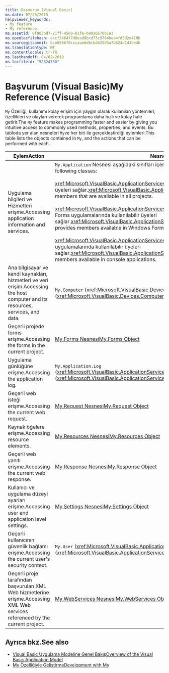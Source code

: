 ```yaml
---
title: Başvurum (Visual Basic)
ms.date: 07/20/2015
helpviewer_keywords:
- My feature
- My reference
ms.assetid: 6f803bd7-21ff-4569-b1fe-b00a6678b1e3
ms.openlocfilehash: accf2464f7d8ead8bcd73c9704bea4fd5d2e410b
ms.sourcegitcommit: bce0586f0cccaae6d6cbd625d5a7b824d1d3de4b
ms.translationtype: MT
ms.contentlocale: tr-TR
ms.lasthandoff: 04/02/2019
ms.locfileid: "58824760"
---
```

# <a name="my-reference-visual-basic"></a><span data-ttu-id="68bfd-102">Başvurum (Visual Basic)</span><span class="sxs-lookup"><span data-stu-id="68bfd-102">My Reference (Visual Basic)</span></span>
<span data-ttu-id="68bfd-103">`My` Özelliği, kullanımı kolay erişim için yaygın olarak kullanılan yöntemleri, özellikleri ve olayları vererek programlama daha hızlı ve kolay hale getirir.</span><span class="sxs-lookup"><span data-stu-id="68bfd-103">The `My` feature makes programming faster and easier by giving you intuitive access to commonly used methods, properties, and events.</span></span> <span data-ttu-id="68bfd-104">Bu tabloda yer alan nesneleri `My`ve her biri ile gerçekleştirdiği eylemleri.</span><span class="sxs-lookup"><span data-stu-id="68bfd-104">This table lists the objects contained in `My`, and the actions that can be performed with each.</span></span>  
  
|<span data-ttu-id="68bfd-105">**Eylem**</span><span class="sxs-lookup"><span data-stu-id="68bfd-105">**Action**</span></span>|<span data-ttu-id="68bfd-106">**Nesne**</span><span class="sxs-lookup"><span data-stu-id="68bfd-106">**Object**</span></span>|  
|----------------|----------------|  
|<span data-ttu-id="68bfd-107">Uygulama bilgileri ve Hizmetleri erişme.</span><span class="sxs-lookup"><span data-stu-id="68bfd-107">Accessing application information and services.</span></span>|<span data-ttu-id="68bfd-108">`My.Application` Nesnesi aşağıdaki sınıfları içerir:</span><span class="sxs-lookup"><span data-stu-id="68bfd-108">The `My.Application` object consists of the following classes:</span></span><br /><br /> <span data-ttu-id="68bfd-109"><xref:Microsoft.VisualBasic.ApplicationServices.ApplicationBase> tüm projelerde kullanılabilen üyeleri sağlar.</span><span class="sxs-lookup"><span data-stu-id="68bfd-109"><xref:Microsoft.VisualBasic.ApplicationServices.ApplicationBase> provides members that are available in all projects.</span></span><br /><br /> <span data-ttu-id="68bfd-110"><xref:Microsoft.VisualBasic.ApplicationServices.WindowsFormsApplicationBase> Windows Forms uygulamalarında kullanılabilir üyeleri sağlar.</span><span class="sxs-lookup"><span data-stu-id="68bfd-110"><xref:Microsoft.VisualBasic.ApplicationServices.WindowsFormsApplicationBase> provides members available in Windows Forms applications.</span></span><br /><br /> <span data-ttu-id="68bfd-111"><xref:Microsoft.VisualBasic.ApplicationServices.ConsoleApplicationBase> Konsol uygulamalarında kullanılabilir üyeleri sağlar.</span><span class="sxs-lookup"><span data-stu-id="68bfd-111"><xref:Microsoft.VisualBasic.ApplicationServices.ConsoleApplicationBase> provides members available in console applications.</span></span>|  
|<span data-ttu-id="68bfd-112">Ana bilgisayar ve kendi kaynakları, hizmetleri ve veri erişim.</span><span class="sxs-lookup"><span data-stu-id="68bfd-112">Accessing the host computer and its resources, services, and data.</span></span>|<span data-ttu-id="68bfd-113">`My.Computer` (<xref:Microsoft.VisualBasic.Devices.Computer>)</span><span class="sxs-lookup"><span data-stu-id="68bfd-113">`My.Computer` (<xref:Microsoft.VisualBasic.Devices.Computer>)</span></span>|  
|<span data-ttu-id="68bfd-114">Geçerli projede forms erişme.</span><span class="sxs-lookup"><span data-stu-id="68bfd-114">Accessing the forms in the current project.</span></span>|[<span data-ttu-id="68bfd-115">My.Forms Nesnesi</span><span class="sxs-lookup"><span data-stu-id="68bfd-115">My.Forms Object</span></span>](../../../visual-basic/language-reference/objects/my-forms-object.md)|  
|<span data-ttu-id="68bfd-116">Uygulama günlüğüne erişme.</span><span class="sxs-lookup"><span data-stu-id="68bfd-116">Accessing the application log.</span></span>|<span data-ttu-id="68bfd-117">`My.Application.Log` (<xref:Microsoft.VisualBasic.ApplicationServices.ApplicationBase.Log%2A>)</span><span class="sxs-lookup"><span data-stu-id="68bfd-117">`My.Application.Log` (<xref:Microsoft.VisualBasic.ApplicationServices.ApplicationBase.Log%2A>)</span></span>|  
|<span data-ttu-id="68bfd-118">Geçerli web isteği erişme.</span><span class="sxs-lookup"><span data-stu-id="68bfd-118">Accessing the current web request.</span></span>|[<span data-ttu-id="68bfd-119">My.Request Nesnesi</span><span class="sxs-lookup"><span data-stu-id="68bfd-119">My.Request Object</span></span>](../../../visual-basic/language-reference/objects/my-request-object.md)|  
|<span data-ttu-id="68bfd-120">Kaynak öğelere erişme.</span><span class="sxs-lookup"><span data-stu-id="68bfd-120">Accessing resource elements.</span></span>|[<span data-ttu-id="68bfd-121">My.Resources Nesnesi</span><span class="sxs-lookup"><span data-stu-id="68bfd-121">My.Resources Object</span></span>](../../../visual-basic/language-reference/objects/my-resources-object.md)|  
|<span data-ttu-id="68bfd-122">Geçerli web yanıtı erişme.</span><span class="sxs-lookup"><span data-stu-id="68bfd-122">Accessing the current web response.</span></span>|[<span data-ttu-id="68bfd-123">My.Response Nesnesi</span><span class="sxs-lookup"><span data-stu-id="68bfd-123">My.Response Object</span></span>](../../../visual-basic/language-reference/objects/my-response-object.md)|  
|<span data-ttu-id="68bfd-124">Kullanıcı ve uygulama düzeyi ayarları erişme.</span><span class="sxs-lookup"><span data-stu-id="68bfd-124">Accessing user and application level settings.</span></span>|[<span data-ttu-id="68bfd-125">My.Settings Nesnesi</span><span class="sxs-lookup"><span data-stu-id="68bfd-125">My.Settings Object</span></span>](../../../visual-basic/language-reference/objects/my-settings-object.md)|  
|<span data-ttu-id="68bfd-126">Geçerli kullanıcının güvenlik bağlamı erişme.</span><span class="sxs-lookup"><span data-stu-id="68bfd-126">Accessing the current user's security context.</span></span>|<span data-ttu-id="68bfd-127">`My.User` (<xref:Microsoft.VisualBasic.ApplicationServices.User>)</span><span class="sxs-lookup"><span data-stu-id="68bfd-127">`My.User` (<xref:Microsoft.VisualBasic.ApplicationServices.User>)</span></span>|  
|<span data-ttu-id="68bfd-128">Geçerli proje tarafından başvurulan XML Web hizmetlerine erişme.</span><span class="sxs-lookup"><span data-stu-id="68bfd-128">Accessing XML Web services referenced by the current project.</span></span>|[<span data-ttu-id="68bfd-129">My.WebServices Nesnesi</span><span class="sxs-lookup"><span data-stu-id="68bfd-129">My.WebServices Object</span></span>](../../../visual-basic/language-reference/objects/my-webservices-object.md)|  
  
## <a name="see-also"></a><span data-ttu-id="68bfd-130">Ayrıca bkz.</span><span class="sxs-lookup"><span data-stu-id="68bfd-130">See also</span></span>

- [<span data-ttu-id="68bfd-131">Visual Basic Uygulama Modeline Genel Bakış</span><span class="sxs-lookup"><span data-stu-id="68bfd-131">Overview of the Visual Basic Application Model</span></span>](../../../visual-basic/developing-apps/development-with-my/overview-of-the-visual-basic-application-model.md)
- [<span data-ttu-id="68bfd-132">My Özelliğiyle Geliştirme</span><span class="sxs-lookup"><span data-stu-id="68bfd-132">Development with My</span></span>](../../../visual-basic/developing-apps/development-with-my/index.md)
